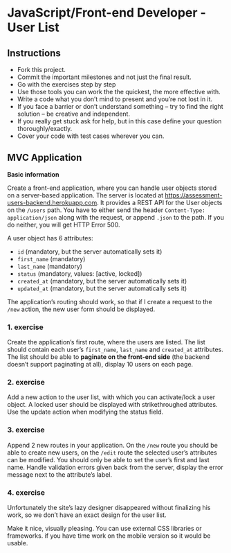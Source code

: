 # JavaScript/Front-end Developer - User List

## Instructions

- Fork this project.
- Commit the important milestones and not just the final result.
- Go with the exercises step by step
- Use those tools you can work the the quickest, the more effective with.
- Write a code what you don’t mind to present and you’re not lost in it.
- If you face a barrier or don’t understand something – try to find the right
	solution – be creative and independent.
- If you really get stuck ask for help, but in this case define your question
	thoroughly/exactly.
- Cover your code with test cases wherever you can.

## MVC Application

**Basic information**

Create a front-end application, where you can handle user objects stored on a
server-based application. The server is located at https://assessment-users-backend.herokuapp.com.
It provides a REST API for the User objects on the `/users` path.
You have to either send the header `Content-Type: application/json` along with the request,
or append `.json` to the path. If you do neither, you will get HTTP Error 500.

A user object has 6 attributes:

- `id` (mandatory, but the server automatically sets it)
- `first_name` (mandatory)
- `last_name` (mandatory)
- `status` (mandatory, values: [active, locked])
- `created_at` (mandatory, but the server automatically sets it)
- `updated_at` (mandatory, but the server automatically sets it)

The application’s routing should work, so that if I create a request to the
`/new` action, the new user form should be displayed.

### 1. exercise

Create the application’s first route, where the users are listed. The list
should contain each user’s `first_name`, `last_name` and `created_at` attributes.
The list should be able to **paginate on the front-end side**
(the backend doesn’t support paginating at all), display 10 users on each page.

### 2. exercise

Add a new action to the user list, with which you can activate/lock a user
object. A locked user should be displayed with strikethroughed attributes.
Use the update action when modifying the status field.

### 3. exercise

Append 2 new routes in your application. On the `/new` route you should be able
to create new users, on the `/edit` route the selected user’s attributes can be
modified. You should only be able to set the user’s first and last name.
Handle validation errors given back from the server, display the error message
next to the attribute’s label.

### 4. exercise

Unfortunately the site’s lazy designer disappeared without finalizing his work,
so we don’t have an exact design for the user list.

Make it nice, visually pleasing. You can use external CSS libraries or
frameworks. if you have time work on the mobile version so it would be usable.
